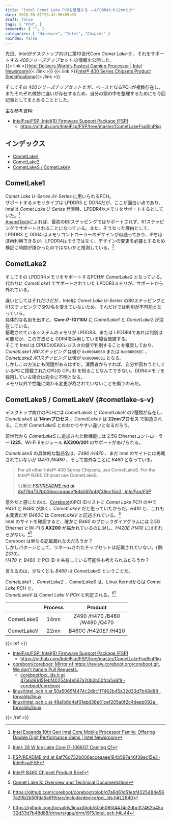 ```yaml
---
title: "Intel Comet Lake PCHを整理する ――LPDDR4とか22nmとか"
date: 2020-05-01T23:41:56+09:00
draft: false
tags: [ "PCH", ]
keywords: [ "", ]
categories: [ "Hardware", "Intel", "Chipset" ]
noindex: false
---
```


先日、Intelがデスクトップ向けに第10世代Core *Comet Lake-S* 、それをサポートする *400シリーズチップセット* の情報を公開した。  
{{< link >}}[Intel Delivers World’s Fastest Gaming Processor | Intel Newsroom](https://newsroom.intel.com/news/intel-delivers-worlds-fastest-gaming-processor/){{< /link >}}
{{< link >}}[Intel® 400 Series Chipsets Product Specifications](https://ark.intel.com/content/www/us/en/ark/products/series/201843/intel-400-series-chipsets.html){{< /link >}}

そしてその *400シリーズチップセット* だが、ベースとなるPCHが複数存在し、またそれぞれ微妙に違いが存在するため、自分の頭の中を整理するためにも今回記事としてまとめることとした。  

主な参考資料:

 * [IntelFsp/FSP: Intel(R) Firmware Support Package (FSP)](https://github.com/IntelFsp/FSP)
    * <https://github.com/IntelFsp/FSP/tree/master/CometLakeFspBinPkg>


## インデックス

 * [CometLake1](#cometlake1)
 * [CometLake2](#cometlake2)
 * [CometLakeS / CometLakeV](#cometlake-s-v)

## CometLake1
*Comet Lake U-Series /H-Series* に用いられるPCH。  
サポートするメモリタイプは LPDDR3 と DDR4だが、ここが面白い点であり、Intelは *Comet Lake U-Series* 発表時、LPDDR4/xメモリをサポートするとしていた。[^1]  
[AnandTech](https://www.anandtech.com)によれば、最初のB0ステッピングではサポートされず、K1ステッピングでサポートされることになっている。また、そうなった理由として、LPDDR3 と DDR4 はメモリコントローラーのデザインが似通っており、IPをほぼ再利用できるが、LPDDR4はそうではなく、デザインの変更を必要とするため検証に時間が掛かったのではないかと推測している。[^2]  

[^1]: [Intel Expands 10th Gen Intel Core Mobile Processor Family, Offering Double Digit Performance Gains | Intel Newsroom](https://newsroom.intel.com/news/intel-expands-10th-gen-intel-core-mobile-processor-family-offering-double-digit-performance-gains/)
[^2]: [Intel: 28 W Ice Lake Core i7-1068G7 Coming Q1](https://www.anandtech.com/show/15302/intel-28-w-ice-lake-core-i71068g7-coming-q1)

## CometLake2
そしてその LPDDR4メモリをサポートするPCHが *CometLake2* となっている。代わりに *CometLake1* でサポートされていた LPDDR3メモリが、サポートから外れている。  

違いとしてはそれだけだが、Intelは *Comet Lake U-Series* のB0ステッピングとK1ステッピングでSKU名を変えていないため、それだけでは判別が不可能となっている。  
具体的な名前を出すと、**Core i7-10710U** に *CometLake1* と *CometLake2* が混在している。  
搭載されているシステムのメモリが LPDDR3、または LPDDR4であれば判別は可能だが、この方法だと DDR4を採用している場合破綻する。  
そこで Intel は CPUIDのEAXレジスタの値で判別することを推奨しており、*CometLake1 /B0ステッピング* は値が `0x000A0660` または `0x000806EC` 、*CometLake2 /K1ステッピング* は値が `0x000A0661` となる。  
しかしこの方法にも問題があるはずだ。消費者からすれば、自分が買おうとしているPCに搭載されたCPUの CPUID を知ることなんてできない。DDR4メモリを採用している場合は完全に不明となる。  
メモリ以外で性能に関わる変更が為されていないことを願うのみだ。  


## CometLakeS / CometLakeV {#cometlake-s-v}
デスクトップ向けのPCHには *CometLakeS* と *CometLakeV* の2種類が存在し、  
*CometLakeS* は **14nmプロセス** 、*CometLakeV* は **22nmプロセス** で製造される。これが *CometLakeS* とのわかりやすい違いとなるだろう。  

前世代から *CometLakeS* に追加された新機能には 2.5G Ethernetコントローラー **I225**、Wi-Fi 6モジュール **AX200/201** のサポートがあげられる。  

*CometLakeS* の具体的な製品名は、*Z490 /H470* 、まだ Intel のサイトには掲載されていないが *Q470 /W480* 、そして意外なことに *B460* となっている。  

 > For all other Intel® 400 Series Chipsets, use CometLakeS. For the Intel® B460 Chipset use CometLakeS.

 > 引用元:<cite>[FSP/README.md at 8af76d732b006acceaaee184b597a46f39ec15e3 · IntelFsp/FSP](https://github.com/IntelFsp/FSP/blob/8af76d732b006acceaaee184b597a46f39ec15e3/CometLakeFspBinPkg/README.md)</cite>

意外だと感じたのは、[Coreboot](https://github.com/coreboo)のPCI IDリストに *Comet Lake PCH* の中で *H410* と *B460* が無く、*CometLakeV* だと思っていたからだ。*H410* と、これも未発表だが *B460C* は *CometLakeV* と記述されている。[^7]  
Intel のサイトを確認すると、確かに *B460* のブロックダイアグラムには 2.5G Ethernet とWi-Fi 6 **AX200** が描かれているのに対し、*H420E /H410* にはそれらがない。[^5][^6]  
Coreboot は単なる記載漏れなのだろうか？  
しかしパターンとして、リネームされたチップセットは記載されていない。(例: Z370)。  
*H470* と *B460* で PCI ID を共有している可能性も考えられるだろうか？  

言えるのは、少なくとも *B460* は *CometLakeS* ということだ。  

[^5]: [Intel® B460 Chipset Product Brief](https://www.intel.com/content/www/us/en/products/docs/chipsets/desktop-chipsets/b460-chipset-brief.html?wapkw=b460)
[^6]: [Comet Lake S: Overview and Technical Documentation](https://www.intel.com/content/www/us/en/design/products-and-solutions/processors-and-chipsets/comet-lake-s/overview.html?wapkw=H410&grouping=EMT_Content%20Type&sort=title:asc)
[^7]: [FSP/README.md at 8af76d732b006acceaaee184b597a46f39ec15e3 · IntelFsp/FSP](https://github.com/IntelFsp/FSP/blob/8af76d732b006acceaaee184b597a46f39ec15e3/CometLakeFspBinPkg/README.md)

*CometLake1* 、*CometLake2* 、*CometLakeS* は、Linux Kernelからは *Comet Lake PCH* と、  
*CometLakeV* は *Comet Lake V PCH* と判定される。[^3][^4]  

[^3]: <https://github.com/coreboot/coreboot/blob/d7a6d61d51ebf4025484e567a20b2b50fda5a6f9/src/include/device/pci_ids.h#L2840>
[^4]: <https://github.com/torvalds/linux/blob/50a5065f4474c2dbc1f7462b45a32d33d7b48d88/drivers/gpu/drm/i915/intel_pch.h#L44>

| | Process | Product |
| :--- | :---: | :---: |
| CometLakeS | 14nm | Z490 /H470 /B460<br>/W480 /Q470 |
| CometLakeV | 22nm | B460C /H420E? /H410 |

{{< ref >}}

 * [IntelFsp/FSP: Intel(R) Firmware Support Package (FSP)](https://github.com/IntelFsp/FSP)
    * <https://github.com/IntelFsp/FSP/tree/master/CometLakeFspBinPkg>
 * [coreboot/coreboot: Mirror of https://review.coreboot.org/coreboot.git. We don't handle Pull Requests.](https://github.com/coreboot/coreboot)
    * [coreboot/pci_ids.h at d7a6d61d51ebf4025484e567a20b2b50fda5a6f9 · coreboot/coreboot](https://github.com/coreboot/coreboot/blob/d7a6d61d51ebf4025484e567a20b2b50fda5a6f9/src/include/device/pci_ids.h#L2845)
 * [linux/intel_pch.h at 50a5065f4474c2dbc1f7462b45a32d33d7b48d88 · torvalds/linux](https://github.com/torvalds/linux/blob/50a5065f4474c2dbc1f7462b45a32d33d7b48d88/drivers/gpu/drm/i915/intel_pch.h#L44)
 * [linux/intel_pch.c at 48a1b8d4af01abd38e51cef205a0f2c4deeb092a · torvalds/linux](https://github.com/torvalds/linux/blob/48a1b8d4af01abd38e51cef205a0f2c4deeb092a/drivers/gpu/drm/i915/intel_pch.c)

{{< /ref >}}
